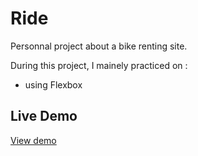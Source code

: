 # Ride
Personnal project about a bike renting site.

During this  project, I mainely practiced on :

* using Flexbox 


## Live Demo

[View demo](https://patriciamasioni.github.io/Ride/)
